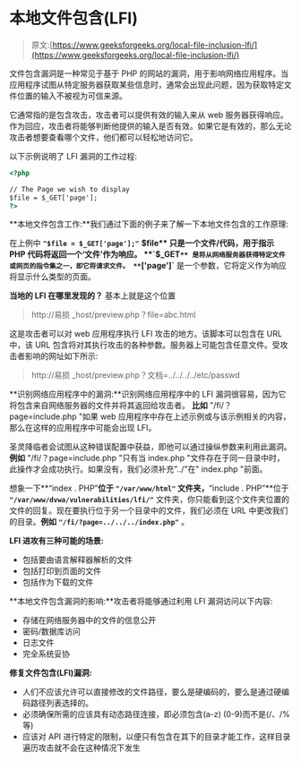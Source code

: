 # 本地文件包含(LFI)

> 原文:[https://www.geeksforgeeks.org/local-file-inclusion-lfi/](https://www.geeksforgeeks.org/local-file-inclusion-lfi/)

文件包含漏洞是一种常见于基于 PHP 的网站的漏洞，用于影响网络应用程序。当应用程序试图从特定服务器获取某些信息时，通常会出现此问题，因为获取特定文件位置的输入不被视为可信来源。

它通常指的是包含攻击，攻击者可以提供有效的输入来从 web 服务器获得响应。作为回应，攻击者将能够判断他提供的输入是否有效。如果它是有效的，那么无论攻击者想要查看哪个文件，他们都可以轻松地访问它。

以下示例说明了 LFI 漏洞的工作过程:

```html
<?php

// The Page we wish to display
$file = $_GET['page']; 
?>
```

**本地文件包含工作:**我们通过下面的例子来了解一下本地文件包含的工作原理:

在上例中 **`"$file = $_GET['page'];"`** **$file** 只是一个文件/代码，用于指示 PHP 代码将返回一个‘文件’作为响应。 **`$_GET`** 是将从网络服务器获得特定文件或网页的指令集之一，即它将请求文件。 **`['page']`** 是一个参数，它将定义作为响应将显示什么类型的页面。

**当地的 LFI 在哪里发现的？**
基本上就是这个位置

> http://易损 _host/preview.php？file=abc.html

这是攻击者可以对 web 应用程序执行 LFI 攻击的地方。该脚本可以包含在 URL 中，该 URL 包含将对其执行攻击的各种参数。服务器上可能包含任意文件。受攻击者影响的网址如下所示:

> http://易损 _host/preview.php？文档=../../../../etc/passwd

**识别网络应用程序中的漏洞:**识别网络应用程序中的 LFI 漏洞很容易，因为它将包含来自网络服务器的文件并将其返回给攻击者。
**比如** "/fi/？page=include.php "如果 web 应用程序中存在上述示例或与该示例相关的内容，那么在这样的应用程序中可能会出现 LFI。

圣灵降临者会试图从这种错误配置中获益，即他可以通过操纵参数来利用此漏洞。
**例如** "/fi/？page=include.php "只有当 index.php "文件存在于同一目录中时，此操作才会成功执行。如果没有，我们必须补充”../"在" index.php "前面。

想象一下**“index . PHP”**位于 **`"/var/www/html"`** 文件夹，**“include . PHP”**位于 **`"/var/www/dvwa/vulnerabilities/lfi/"`** 文件夹，你只能看到这个文件夹位置的文件的回复。现在要执行位于另一个目录中的文件，我们必须在 URL 中更改我们的目录。**例如** **`"/fi/?page=../../../index.php"`** 。

**LFI 进攻有三种可能的场景:**

*   包括要由语言解释器解析的文件
*   包括打印到页面的文件
*   包括作为下载的文件

**本地文件包含漏洞的影响:**攻击者将能够通过利用 LFI 漏洞访问以下内容:

*   存储在网络服务器中的文件的信息公开
*   密码/数据库访问
*   日志文件
*   完全系统妥协

**修复文件包含(LFI)漏洞:**

*   人们不应该允许可以直接修改的文件路径，要么是硬编码的，要么是通过硬编码路径列表选择的。
*   必须确保所需的应该具有动态路径连接，即必须包含(a-z) (0-9)而不是(/、/%等)
*   应该对 API 进行特定的限制，以便只有包含在其下的目录才能工作，这样目录遍历攻击就不会在这种情况下发生